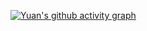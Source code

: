 [![Yuan's github activity graph](https://github-readme-activity-graph.vercel.app/graph?username=Yuan-Zzzz&theme=high-contrast)](https://github.com/ashutosh00710/github-readme-activity-graph)

<!--
**Yuan-Zzzz/Yuan-Zzzz** is a ✨ _special_ ✨ repository because its `README.md` (this file) appears on your GitHub profile.

Here are some ideas to get you started:

- 🔭 I’m currently working on ...
- 🌱 I’m currently learning ...
- 👯 I’m looking to collaborate on ...
- 🤔 I’m looking for help with ...
- 💬 Ask me about ...
- 📫 How to reach me: ...
- 😄 Pronouns: ...
- ⚡ Fun fact: ...
-->
